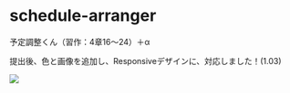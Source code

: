 # schedule-arranger

予定調整くん（習作：4章16〜24）＋α


提出後、色と画像を追加し、Responsiveデザインに、対応しました！(1.03)

<img src="https://pds.exblog.jp/pds/1/202103/09/32/b0349332_12430982.png">

